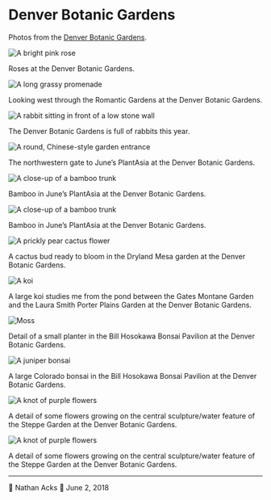 # Denver Botanic Gardens

Photos from the [Denver Botanic Gardens](https://www.botanicgardens.org/).

![A bright pink rose](assets/de5c9d6c1f52ee48efe7af3c1da3247d.webp)

Roses at the Denver Botanic Gardens.

![A long grassy promenade](assets/6a08e22aad7159777cab96b44a4f4abb.webp)

Looking west through the Romantic Gardens at the Denver Botanic Gardens.

![A rabbit sitting in front of a low stone wall](assets/41c98afb38217b0c3c1e32127987431b.webp)

The Denver Botanic Gardens is full of rabbits this year.

![A round, Chinese-style garden entrance](assets/cfaf62a297d46cf887ae9d0a05ae5582.webp)

The northwestern gate to June’s PlantAsia at the Denver Botanic Gardens.

![A close-up of a bamboo trunk](assets/5879dc86df8923baa9dcc40905a36f57.webp)

Bamboo in June’s PlantAsia at the Denver Botanic Gardens.

![A close-up of a bamboo trunk](assets/11f412d4402cf66b1fec684d864a61f9.webp)

Bamboo in June’s PlantAsia at the Denver Botanic Gardens.

![A prickly pear cactus flower](assets/fc4db468f19350e7d06f00d236a71be8.webp)

A cactus bud ready to bloom in the Dryland Mesa garden at the Denver Botanic Gardens.

![A koi](assets/1ce43dba0e5d0aca4631a29094371bbc.webp)

A large koi studies me from the pond between the Gates Montane Garden and the Laura Smith Porter Plains Garden at the Denver Botanic Gardens.

![Moss](assets/183b1a567757bded883b010a33a23447.webp)

Detail of a small planter in the Bill Hosokawa Bonsai Pavilion at the Denver Botanic Gardens.

![A juniper bonsai](assets/e4bab03fab13e1486a9072ef656ed926.webp)

A large Colorado bonsai in the Bill Hosokawa Bonsai Pavilion at the Denver Botanic Gardens.

![A knot of purple flowers](assets/7aebb6229a468ad94f42a18c3cd2a8e8.webp)

A detail of some flowers growing on the central sculpture/water feature of the Steppe Garden at the Denver Botanic Gardens.

![A knot of purple flowers](assets/0d4f5487ac678cfface75ae47f29c3a5.webp)

A detail of some flowers growing on the central sculpture/water feature of the Steppe Garden at the Denver Botanic Gardens.

- - - -

👤 Nathan Acks
📅 June 2, 2018

